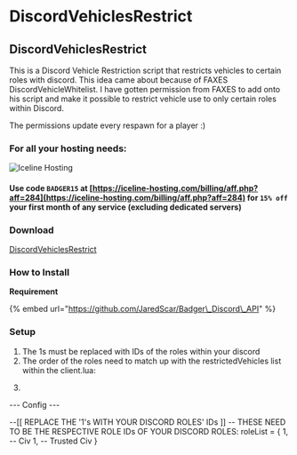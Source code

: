 # DiscordVehiclesRestrict

## DiscordVehiclesRestrict

This is a Discord Vehicle Restriction script that restricts vehicles to certain roles with discord. This idea came about because of FAXES DiscordVehicleWhitelist. I have gotten permission from FAXES to add onto his script and make it possible to restrict vehicle use to only certain roles within Discord.

The permissions update every respawn for a player :\)

### For all your hosting needs:

![Iceline Hosting](https://i.gyazo.com/24c65c27acc53ce0656cda7e7ed29230.gif)

#### Use code `BADGER15` at [https://iceline-hosting.com/billing/aff.php?aff=284](https://iceline-hosting.com/billing/aff.php?aff=284) for `15% off` your first month of any service \(excluding dedicated servers\)

### Download

[DiscordVehiclesRestrict](https://github.com/TheWolfBadger/DiscordVehicleWhitelist)

### How to Install

**Requirement**

{% embed url="https://github.com/JaredScar/Badger\_Discord\_API" %}

### Setup

1. The 1s must be replaced with IDs of the roles within your discord
2. The order of the roles need to match up with the restrictedVehicles list within the client.lua:
3.   ```text
   --- Config ---

   --[[
       REPLACE THE '1's WITH YOUR DISCORD ROLES' IDs
   ]]
   -- THESE NEED TO BE THE RESPECTIVE ROLE IDs OF YOUR DISCORD ROLES:
   roleList = {
   1, -- Civ
   1, -- Trusted Civ
   }
   ```

